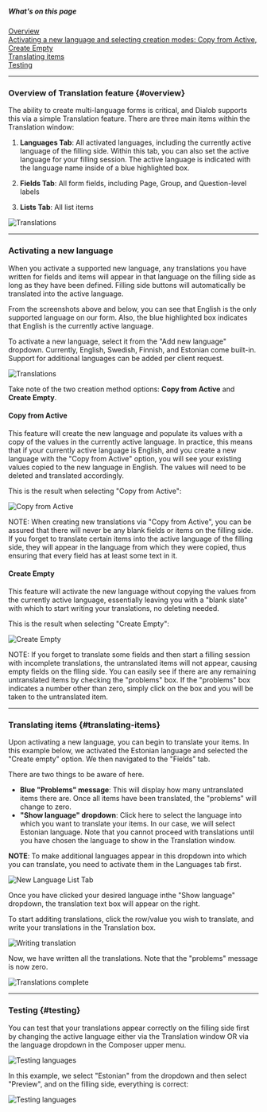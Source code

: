 ##### What's on this page

[Overview](#overview)  
[Activating a new language and selecting creation modes: Copy from Active, Create Empty](#activating)  
[Translating items](#translating-items)  
[Testing](#testing)  

---

### Overview of Translation feature {#overview}

The ability to create multi-language forms is critical, and Dialob supports this via a simple Translation feature.  There are three main items within the Translation window:

1. **Languages Tab**: All activated languages, including the currently active language of the filling side. Within this tab, you can also set the active language for your filling session. The active language is indicated with the language name inside of a blue highlighted box.

2. **Fields Tab**: All form fields, including Page, Group, and Question-level labels

3. **Lists Tab**: All list items

![Translations](/images/translation1.png)

---

### Activating a new language

When you activate a supported new language, any translations you have written for fields and items will appear in that language on the filling side as long as they have been defined.  Filling side buttons will automatically be translated into the active language.

From the screenshots above and below, you can see that English is the only supported language on our form. Also, the blue highlighted box indicates that English is the currently active language. 

To activate a new language, select it from the "Add new language" dropdown. Currently, English, Swedish, Finnish, and Estonian come built-in. Support for additional languages can be added per client request.

![Translations](/images/translation2.png)

Take note of the two creation method options: **Copy from Active** and **Create Empty**.  

#### Copy from Active

This feature will create the new language and populate its values with a copy of the values in the currently active language. In practice, this means that if your currently active language is English, and you create a new language with the "Copy from Active" option, you will see your existing values copied to the new language in English. The values will need to be deleted and translated accordingly.

This is the result when selecting "Copy from Active":

![Copy from Active](/images/copy-from-active.png)

NOTE: When creating new translations via "Copy from Active", you can be assured that there will never be any blank fields or items on the filling side. If you forget to translate certain items into the active language of the filling side, they will appear in the language from which they were copied, thus ensuring that every field has at least some text in it.

#### Create Empty

This feature will activate the new language without copying the values from the currently active language, essentially leaving you with a "blank slate" with which to start writing your translations, no deleting needed.  

This is the result when selecting "Create Empty":

![Create Empty](/images/create-empty.png)

NOTE: If you forget to translate some fields and then start a filling session with incomplete translations, the untranslated items will not appear, causing empty fields on the flling side.  You can easily see if there are any remaining untranslated items by checking the "problems" box. If the "problems" box indicates a number other than zero, simply click on the box and you will be taken to the untranslated item.

---

### Translating items {#translating-items}

Upon activating a new language, you can begin to translate your items. In this example below, we activated the Estonian language and selected the "Create empty" option. We then navigated to the "Fields" tab.

There are two things to be aware of here.

* **Blue "Problems" message**: This will display how many untranslated items there are. Once all items have been translated, the "problems" will change to zero.
* **"Show language" dropdown**: Click here to select the language into which you want to translate your items. In our case, we will select Estonian language. Note that you cannot proceed with translations until you have chosen the language to show in the Translation window.

**NOTE**: To make additional languages appear in this dropdown into which you can translate, you need to activate them in the Languages tab first.  

![New Language List Tab](/images/translation3.png)

Once you have clicked your desired language inthe "Show language" dropdown, the translation text box will appear on the right.

To start additing translations, click the row/value you wish to translate, and write your translations in the Translation box.

![Writing translation](/images/translation4.png)

Now, we have written all the translations. Note that the "problems" message is now zero.

![Translations complete](/images/translation6.png)

---

### Testing {#testing}

You can test that your translations appear correctly on the filling side first by changing the active language either via the Translation window OR via the language dropdown in the Composer upper menu.

![Testing languages](/images/activate-language.png)

In this example, we select "Estonian" from the dropdown and then select "Preview", and on the filling side, everything is correct:

![Testing languages](/images/est-translation.png)

